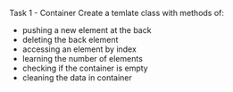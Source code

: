 Task 1 - Container
Create a temlate class with methods of:
  - pushing a new element at the back
  - deleting the back element
  - accessing an element by index
  - learning the number of elements
  - checking if the container is empty
  - cleaning the data in container
